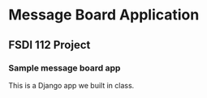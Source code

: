 # Message Board Application
## FSDI 112 Project
### Sample message board app

This is a Django app we built in class.